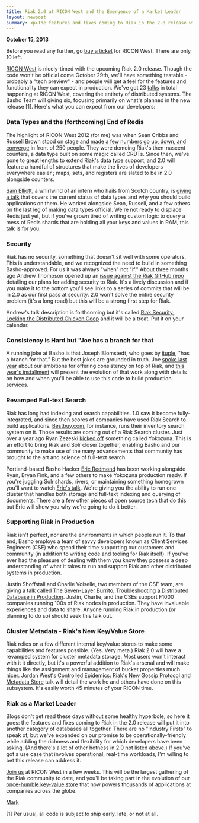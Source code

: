 ```yaml
--- 
title: Riak 2.0 at RICON West and the Emergence of a Market Leader
layout: newpost
summary: <p>The features and fixes coming to Riak in the 2.0 release will put it into another category of databases all together. RICON West will highlight a lot of this work and should be there to celebrate and discuss it with us.</p>
--- 
```


**October 15, 2013**

Before you read any further, go [buy a ticket](http://ricon-west-2013.eventbrite.com) for RICON West. There are only 10 left. 

[RICON West](http://ricon.io/west.html) is nicely-timed with the upcoming Riak 2.0 release. Though the code won't be official come October 29th, we'll have something testable - probably a "tech preview" - and people will get a feel for the features and functionality they can expect in production. We've got 23 [talks](http://ricon.io/west.html) in total happening at RICON West, covering the entirety of distributed systems. The Basho Team will giving six, focusing primarily on what's planned in the new release [1]. Here's what you can expect from our developers:

### Data Types and the (forthcoming) End of Redis

The highlight of RICON West 2012 (for me) was when Sean Cribbs and Russell Brown stood on stage and [made a few numbers go up, down, and converge](https://vimeo.com/52414903) in front of 250 people. They were demoing Riak's then-nascent counters, a data type built on some magic called CRDTs. Since then, we've gone to great lengths to extend Riak's data type support, and 2.0 will feature a handful of structures that make the lives of developers everywhere easier ; maps, sets, and registers are slated to be in 2.0 alongside counters.

[Sam Elliott](http://twitter.com/lenary), a whirlwind of an intern who hails from Scotch country, is [giving a talk](http://lanyrd.com/2013/riconwest/scmzrm/) that covers the current status of data types and why you should build applications on them. He worked alongside Sean, Russell, and a few others on the last leg of making data types official. We're not ready to displace Redis just yet, but if you've grown tired of writing custom logic to query a mess of Redis shards that are holding all your keys and values in RAM, this talk is for you. 

### Security

Riak has no security, something that doesn't sit well with some operators. This is understandable, and we recognized the need to build in something Basho-approved. For us it was always "when" not "if." About three months ago Andrew Thompson opened up an [issue against the Riak GitHub repo](https://github.com/basho/riak/issues/355) detailing our plans for adding security to Riak. It's a lively discussion and if you make it to the bottom you'll see links to a series of commits that will be in 2.0 as our first pass at security.  2.0 won't solve the entire security problem (it's a long road) but this will be a strong first step for Riak.

Andrew's talk description is forthcoming but it's called [Riak Security; Locking the Distributed Chicken Coop](http://lanyrd.com/2013/riconwest/scpgbf/) and it will be a treat. Put it on your calendar. 

### Consistency is Hard but "Joe has a branch for that

A running joke at Basho is that Joseph Blomstedt, who goes by [jtuple](http://twitter.com/jtuple]), "has a branch for that." But the best jokes are grounded in truth.  Joe [spoke last year](https://vimeo.com/51973001) about our ambitions for offering consistency on top of Riak, and [this year's installment](http://lanyrd.com/2013/riconwest/scmzrk/) will present the evolution of that work along with details on how and when you'll be able to use this code to build production services. 

### Revamped Full-text Search

Riak has long had indexing and search capabilities. 1.0 saw it become fully-integrated, and since then scores of companies have used Riak Search to build applications. [Bestbuy.com](http://http://bestbuy.com/), for instance, runs their inventory search system on it. Those results are coming out of a Riak Search cluster. Just over a year ago Ryan Zezeski [kicked off](https://github.com/basho/yokozuna/commit/bce28004900463aa665a866c35342a2569baedc8) something called Yokozuna. This is an effort to bring Riak and Solr closer together, enabling Basho and our community to make use of the many advancements that community has brought to the art and science of full-text search.  

Portland-based Basho Hacker [Eric Redmond](https://twitter.com/coderoshi) has been working alongside Ryan, Bryan Fink, and a few others to make Yokozuna production ready. If you're juggling Solr shards, rivers, or maintaining something homegrown you'll want to watch [Eric's talk](http://ricon.io/west.html#epicredmond). We're giving you the ability to run one cluster that handles both storage and full-text indexing and querying of documents. There are a few other pieces of open source tech that do this but Eric will show you why we're going to do it better.

### Supporting Riak in Production

Riak isn't perfect, nor are the environments in which people run it. To that end, Basho employs a team of savvy developers known as Client Services Engineers (CSE) who spend their time supporting our customers and community (in addition to writing code and tooling for Riak itself). If you've ever had the pleasure of dealing with them you know they possess a deep understanding of what it takes to run and support Riak and other distributed systems in production. 

Justin Shoffstall and Charlie Voiselle, two members of the CSE team, are giving a talk called [The Seven-Layer Burrito; Troubleshooting a Distributed Database in Production](http://lanyrd.com/2013/riconwest/scpgbd/). Justin, Charlie, and the CSEs support F1000 companies running 100s of Riak nodes in production. They have invaluable experiences and data to share. Anyone running Riak in production (or planning to do so) should seek this talk out.

### Cluster Metadata - Riak's New Key/Value Store

Riak relies on a few different internal key/value stores to make some capabilities and features possible. (Yes. Very meta.) Riak 2.0 will have a revamped system for cluster metadata storage. Most users won't interact with it it directly, but it's a powerful addition to Riak's arsenal and will make things like the assignment and management of bucket properties much nicer. Jordan West's [Controlled Epidemics: Riak's New Gossip Protocol and Metadata Store](http://lanyrd.com/2013/riconwest/scpgrc/) talk will detail the work he and others have done on this subsystem. It's easily worth 45 minutes of your RICON time.

### Riak as a Market Leader

Blogs don't get read these days without some healthy hyperbole, so here it goes: the features and fixes coming to Riak in the 2.0 release will put it into another category of databases all together. There are no "Industry Firsts" to speak of, but we've expanded on our promise to be operationally-friendly while adding the richness and flexibility for which developers have been asking. (And there's a lot of other hotness in 2.0 not listed above.) If you've got a use case that involves operational, real-time workloads, I'm willing to bet this release can address it.  

[Join us](http://ricon-west-2013.eventbrite.com) at RICON West in a few weeks. This will be the largest gathering of the Riak community to date, and you'll be taking part in the evolution of our [once-humble key-value store](https://news.ycombinator.com/item?id=748079) that now powers thousands of applications at companies across the globe.

[Mark](http://twitter.com/pharkmillups)

[1] Per usual, all code is subject to ship early, late, or not at all.